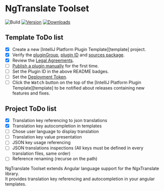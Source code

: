 # NgTranslate Toolset

![Build](https://github.com/EnzDev/idea-ngx-translate-autocomplete/workflows/Build/badge.svg)
[![Version](https://img.shields.io/jetbrains/plugin/v/17450-ngtranslate-toolset.svg)](https://plugins.jetbrains.com/plugin/17450-ngtranslate-toolset)
[![Downloads](https://img.shields.io/jetbrains/plugin/d/17450-ngtranslate-toolset.svg)](https://plugins.jetbrains.com/plugin/17450-ngtranslate-toolset)

## Template ToDo list
- [x] Create a new [IntelliJ Platform Plugin Template][template] project.
- [x] Verify the [pluginGroup](/gradle.properties), [plugin ID](/src/main/resources/META-INF/plugin.xml) and [sources package](/src/main/kotlin).
- [x] Review the [Legal Agreements](https://plugins.jetbrains.com/docs/marketplace/legal-agreements.html).
- [ ] [Publish a plugin manually](https://plugins.jetbrains.com/docs/intellij/publishing-plugin.html?from=IJPluginTemplate) for the first time.
- [ ] Set the Plugin ID in the above README badges.
- [ ] Set the [Deployment Token](https://plugins.jetbrains.com/docs/marketplace/plugin-upload.html).
- [ ] Click the <kbd>Watch</kbd> button on the top of the [IntelliJ Platform Plugin Template][template] to be notified about releases containing new features and fixes.

## Project ToDo list
- [x] Translation key referencing to json translations
- [x] Translation key autocompletion in templates
- [ ] Chose user language to display translation
- [ ] Translation key value presentation
- [ ] JSON key usage referencing
- [ ] JSON translations inspections (All keys must be defined in every translation files, same order)
- [ ] Reference renaming (recurse on the path)

<!-- Plugin description -->
NgTranslate Toolset extends Angular language support for the NgxTranslate library.  
It provides translation key referencing and autocompletion in your angular templates.
<!-- Plugin description end -->

